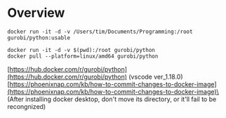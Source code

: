 # Overview

```
docker run -it -d -v /Users/tim/Documents/Programming:/root gurobi/python:usable
```
```
docker run -it -d -v $(pwd):/root gurobi/python
docker pull --platform=linux/amd64 gurobi/python
```
[https://hub.docker.com/r/gurobi/python](https://hub.docker.com/r/gurobi/python) (vscode ver_1.18.0)\
[https://phoenixnap.com/kb/how-to-commit-changes-to-docker-image](https://phoenixnap.com/kb/how-to-commit-changes-to-docker-image)\
(After installing docker desktop, don't move its directory, or it'll fail to be recongnized)

